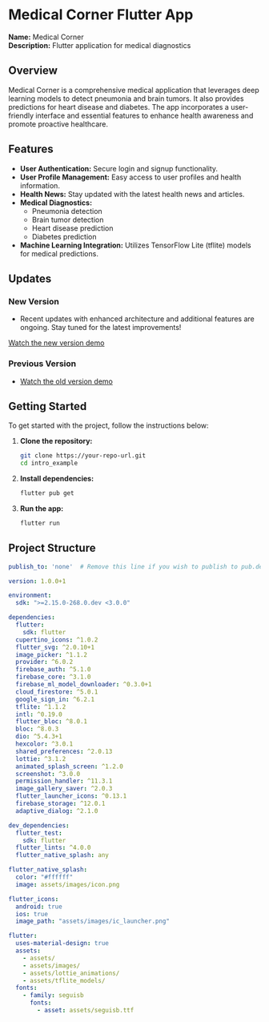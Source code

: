 
# Medical Corner Flutter App

**Name:** Medical Corner  
**Description:**  Flutter application for medical diagnostics 
## Overview

Medical Corner is a comprehensive medical application that leverages deep learning models to detect pneumonia and brain tumors. It also provides predictions for heart disease and diabetes. The app incorporates a user-friendly interface and essential features to enhance health awareness and promote proactive healthcare.

## Features

- **User Authentication:** Secure login and signup functionality.
- **User Profile Management:** Easy access to user profiles and health information.
- **Health News:** Stay updated with the latest health news and articles.
- **Medical Diagnostics:** 
  - Pneumonia detection
  - Brain tumor detection
  - Heart disease prediction
  - Diabetes prediction
- **Machine Learning Integration:** Utilizes TensorFlow Lite (tflite) models for medical predictions.

## Updates

### New Version
- Recent updates with enhanced architecture and additional features are ongoing. Stay tuned for the latest improvements!

[Watch the new version demo](https://user-images.githubusercontent.com/101331596/211470104-a113341a-51da-4860-86c1-dd77d7fb4dfd.mp4)

### Previous Version
- [Watch the old version demo](https://user-images.githubusercontent.com/101331596/210183460-a9aace73-0759-4a25-9dc6-acfc45e3684c.mp4)

## Getting Started

To get started with the project, follow the instructions below:

1. **Clone the repository:**
   ```bash
   git clone https://your-repo-url.git
   cd intro_example
   ```

2. **Install dependencies:**
   ```bash
   flutter pub get
   ```

3. **Run the app:**
   ```bash
   flutter run
   ```

## Project Structure

```yaml
publish_to: 'none'  # Remove this line if you wish to publish to pub.dev

version: 1.0.0+1

environment:
  sdk: ">=2.15.0-268.0.dev <3.0.0"

dependencies:
  flutter:
    sdk: flutter
  cupertino_icons: ^1.0.2
  flutter_svg: ^2.0.10+1
  image_picker: ^1.1.2
  provider: ^6.0.2
  firebase_auth: ^5.1.0
  firebase_core: ^3.1.0
  firebase_ml_model_downloader: ^0.3.0+1
  cloud_firestore: ^5.0.1
  google_sign_in: ^6.2.1
  tflite: ^1.1.2
  intl: ^0.19.0
  flutter_bloc: ^8.0.1
  bloc: ^8.0.3
  dio: ^5.4.3+1
  hexcolor: ^3.0.1
  shared_preferences: ^2.0.13
  lottie: ^3.1.2
  animated_splash_screen: ^1.2.0
  screenshot: ^3.0.0
  permission_handler: ^11.3.1
  image_gallery_saver: ^2.0.3
  flutter_launcher_icons: ^0.13.1
  firebase_storage: ^12.0.1
  adaptive_dialog: ^2.1.0

dev_dependencies:
  flutter_test:
    sdk: flutter
  flutter_lints: ^4.0.0
  flutter_native_splash: any

flutter_native_splash:
  color: "#ffffff"
  image: assets/images/icon.png

flutter_icons:
  android: true
  ios: true
  image_path: "assets/images/ic_launcher.png"

flutter:
  uses-material-design: true
  assets:
    - assets/
    - assets/images/
    - assets/lottie_animations/
    - assets/tflite_models/
  fonts:
    - family: seguisb
      fonts:
        - asset: assets/seguisb.ttf
```

